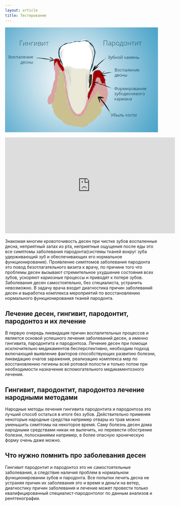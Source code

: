 ```yaml
---
layout: article
title: Тестирование
---
```

<span class="image right">![Воспаление и заболевание десен, гингивит и пародонтит](/images/gingivit-i-parodontit.jpg)</span>

<iframe width="560" height="315" src="https://www.youtube.com/embed/izVIZEhsrZo" frameborder="0" allowfullscreen></iframe>

Знакомая многим кровоточивость десен при чистке зубов воспаленные десна, неприятный запах из рта, неприятные ощущения после еды это все симптомы заболевания пародонта(системы тканей вокруг зуба удерживающий зуб и обеспечивающих его нормальное функционирование).
Проявление симптомов заболевания пародонта это повод безотлагательного визита к врачу, по причине того что проблемы десен вызывают стремительное ухудшение состояния всех зубов, ускоряют кариозные процессы и приводят к потере зубов. Заболевания десен самостоятельно, без специалиста, устранить невозможно. В задачу врача входит диагностика причин заболеваний десен и выработка комплекса мероприятий по восстановлению нормального функционирования тканей пародонта. 

## Лечение десен, гингивит, пародонтит, пародонтоз и их лечение
В первую очередь ликвидация причин воспалительных процессов и является основой успешного лечения заболеваний десен, а именно гингивита, пародонтита и пародонтоза. Лечение десен при помощи исключительно медикаментов бесперспективно, необходим подход включающий выявление факторов способствующих развитию болезни, ликвидацию очагов заражения, реализацию комплекса мер по восстановлению гигиены всей ротовой полости и только потом при необходимости назначение вспомогательного медикаментозного лечения.

## Гингивит, пародонтит, пародонтоз лечение народными методами
Народные методы лечения гингивита пародонтита и пародонтоза это лучший способ остаться в итоге без зубов. Действительно применяя некоторые народные средства например отвары из трав можно уменьшить симптомы на некоторое время. Саму болезнь десен дома народными средствами никак не вылечить, но перевести обострение болезни, полосканиями например, в более опасную хроническую форму очень даже можно. 

## Что нужно помнить про заболевания десен
Гингивит пародонтит и пародонтоз это не самостоятельные заболевания, а следствие наличия проблем в нормальном функционировании зубов и пародонта. Все попытки лечить десна не устраняя причин их заболевания это и время и деньги на ветер, диагностику причин заболевания и лечение может провести только квалифицированный специалист-пародонтолог по данным анализов и рентгенографии.
